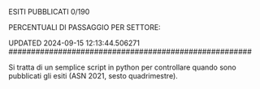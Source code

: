 ESITI PUBBLICATI 0/190 

PERCENTUALI DI PASSAGGIO PER SETTORE:

UPDATED 2024-09-15 12:13:44.506271
###################################################### 

Si tratta di un semplice script in python per controllare quando sono pubblicati gli esiti (ASN 2021, sesto quadrimestre).

